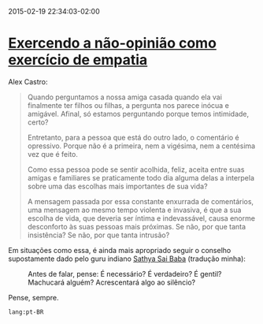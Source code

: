 2015-02-19 22:34:03-02:00
# [Exercendo a não-opinião como exercício de empatia](http://www.papodehomem.com.br/exercer-a-nao-opiniao-or-exercicio-de-empatia-6)

Alex Castro:

> Quando perguntamos a nossa amiga casada quando ela vai finalmente ter filhos ou filhas, a pergunta nos parece inócua e amigável. Afinal, só estamos perguntando porque temos intimidade, certo?
>
> Entretanto, para a pessoa que está do outro lado, o comentário é opressivo. Porque não é a primeira, nem a vigésima, nem a centésima vez que é feito.
>
> Como essa pessoa pode se sentir acolhida, feliz, aceita entre suas amigas e familiares se praticamente todo dia alguma delas a interpela sobre uma das escolhas mais importantes de sua vida?
>
> A mensagem passada por essa constante enxurrada de comentários, uma mensagem ao mesmo tempo violenta e invasiva, é que a sua escolha de vida, que deveria ser íntima e indevassável, causa enorme desconforto às suas pessoas mais próximas. Se não, por que tanta insistência? Se não, por que tanta intrusão?

Em situações como essa, é ainda mais apropriado seguir o conselho supostamente dado pelo guru indiano [Sathya Sai Baba](http://pt.wikipedia.org/wiki/Sathya_Sai_Baba) (tradução minha):

<figure class="pullquote">
  <p>Antes de falar, pense: É necessário? É verdadeiro? É gentil? Machucará alguém? Acrescentará algo ao silêncio?</p>
</figure>

Pense, sempre.

`lang:pt-BR`
